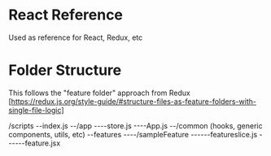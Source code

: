 # React Reference

Used as reference for React, Redux, etc

# Folder Structure

This follows the "feature folder" approach from Redux [https://redux.js.org/style-guide/#structure-files-as-feature-folders-with-single-file-logic]

/scripts
--index.js
--/app
----store.js
----App.js
--/common (hooks, generic components, utils, etc)
--features
----/sampleFeature
------featureslice.js
------feature.jsx

